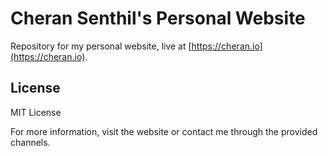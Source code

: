 # Cheran Senthil's Personal Website

Repository for my personal website, live at [https://cheran.io](https://cheran.io).

## License

MIT License

For more information, visit the website or contact me through the provided channels.